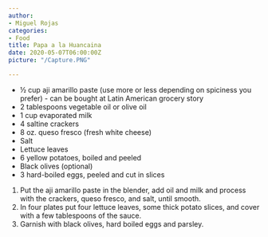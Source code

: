 ```yaml
---
author:
- Miguel Rojas
categories:
- Food
title: Papa a la Huancaina
date: 2020-05-07T06:00:00Z
picture: "/Capture.PNG"

---
```

* ½ cup aji amarillo paste (use more or less depending on spiciness you prefer) - can be bought at Latin American grocery story
* 2 tablespoons vegetable oil or olive oil
* 1 cup evaporated milk
* 4 saltine crackers
* 8 oz. queso fresco (fresh white cheese)
* Salt
* Lettuce leaves
* 6 yellow potatoes, boiled and peeled
* Black olives (optional)
* 3 hard-boiled eggs, peeled and cut in slices

1. Put the aji amarillo paste in the blender, add oil and milk and process with the crackers, queso fresco, and salt, until smooth.
2. In four plates put four lettuce leaves, some thick potato slices, and cover with a few tablespoons of the sauce.
3. Garnish with black olives, hard boiled eggs and parsley.